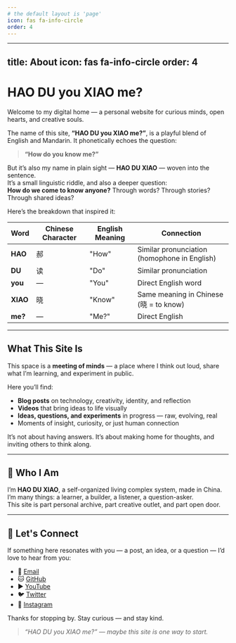 ```yaml
---
# the default layout is 'page'
icon: fas fa-info-circle
order: 4
---
```

---
title: About
icon: fas fa-info-circle
order: 4
---

# HAO DU you XIAO me?

Welcome to my digital home — a personal website for curious minds, open hearts, and creative souls.

The name of this site, **“HAO DU you XIAO me?”**, is a playful blend of English and Mandarin. It phonetically echoes the question:

> **“How do you know me?”**

But it’s also my name in plain sight — **HAO DU XIAO** — woven into the sentence.  
It’s a small linguistic riddle, and also a deeper question:  
**How do we come to know anyone?** Through words? Through stories? Through shared ideas?

Here’s the breakdown that inspired it:

| Word     | Chinese Character | English Meaning | Connection                                   |
|----------|-------------------|------------------|----------------------------------------------|
| **HAO**  | 郝                 | "How"            | Similar pronunciation (homophone in English) |
| **DU**   | 读                 | "Do"             | Similar pronunciation                        |
| **you**  | —                 | "You"            | Direct English word                          |
| **XIAO** | 晓                 | "Know"           | Same meaning in Chinese (晓 = to know)        |
| **me?**  | —                 | "Me?"            | Direct English                               |

---

## What This Site Is

This space is a **meeting of minds** — a place where I think out loud, share what I’m learning, and experiment in public.  

Here you’ll find:

- **Blog posts** on technology, creativity, identity, and reflection  
- **Videos** that bring ideas to life visually  
- **Ideas, questions, and experiments** in progress — raw, evolving, real  
- Moments of insight, curiosity, or just human connection  

It’s not about having answers. It’s about making home for thoughts, and inviting others to think along.

---

## 👋 Who I Am

I’m **HAO DU XIAO**, a self-organized living complex system, made in China.  
I’m many things: a learner, a builder, a listener, a question-asker.  
This site is part personal archive, part creative outlet, and part open door.

---

## 🤝 Let's Connect

If something here resonates with you — a post, an idea, or a question — I’d love to hear from you:

- 📧 [Email](mailto:dhao1@binghamton.edu)  
- 🐱 [GitHub](https://github.com/dhao1)  
- ▶️ [YouTube](https://youtube.com/@haoduxiao)  
- 🐦 [Twitter](https://twitter.com/HaoDuxiao)  
- 📸 [Instagram](https://instagram.com/hao_duxiao)  

Thanks for stopping by. Stay curious — and stay kind.

> *“HAO DU you XIAO me?” — maybe this site is one way to start.*
